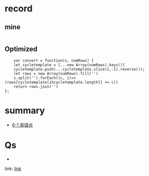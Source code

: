 # record
## mine
```copy

```
## Optimized
```copy
    var convert = function(s, numRows) {
    let cycletemplate = [...new Array(numRows).keys()]
    cycletemplate.push(...cycletemplate.slice(1,-1).reverse());
    let rows = new Array(numRows).fill('')
    s.split('').forEach((c, i)=> (rows[cycletemplate[i%cycletemplate.length]] += c))
    return rows.join('')
};
```

# summary
* [6-1 易错点](../Ref/R1-1%20pic/6-1%20易错点.png)
# Qs
* 

link: [link](https://leetcode.com/problems/zigzag-conversion/discuss/416860/6-or-5-Line-JavaScript-Solution)